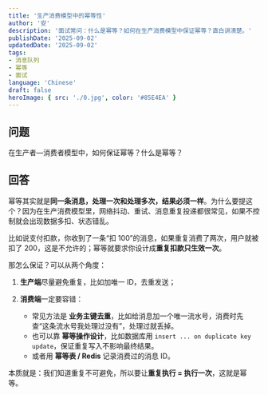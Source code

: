 ```yaml
---
title: '生产消费模型中的幂等性'
author: '安'
description: '面试常问：什么是幂等？如何在生产消费模型中保证幂等？直白讲清楚。'
publishDate: '2025-09-02'
updatedDate: '2025-09-02'
tags:
- 消息队列
- 幂等
- 面试
language: 'Chinese'
draft: false
heroImage: { src: './0.jpg', color: '#85E4EA' }
---
```

## 问题
在生产者—消费者模型中，如何保证幂等？什么是幂等？ 

## 回答
幂等其实就是**同一条消息，处理一次和处理多次，结果必须一样**。为什么要提这个？因为在生产消费模型里，网络抖动、重试、消息重复投递都很常见，如果不控制就会出现数据多扣、状态错乱。

比如说支付扣款，你收到了一条“扣 100”的消息，如果重复消费了两次，用户就被扣了 200，这是不允许的；幂等就要求你设计成**重复扣款只生效一次**。

那怎么保证？可以从两个角度：

1. **生产端**尽量避免重复，比如加唯一 ID，去重发送；
2. **消费端**一定要容错：

    * 常见方法是 **业务主键去重**，比如给消息加一个唯一流水号，消费时先查“这条流水号我处理过没有”，处理过就丢掉。
    * 也可以靠 **幂等操作设计**，比如数据库用 `insert ... on duplicate key update`，保证重复写入不影响最终结果。
    * 或者用 **幂等表 / Redis** 记录消费过的消息 ID。

本质就是：我们知道重复不可避免，所以要让**重复执行 = 执行一次**，这就是幂等。
